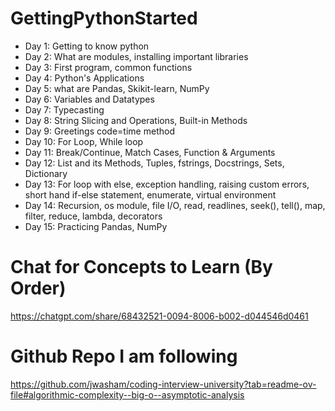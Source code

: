 # GettingPythonStarted
- Day 1: Getting to know python
- Day 2: What are modules, installing important libraries
- Day 3: First program, common functions
- Day 4: Python's Applications
- Day 5: what are Pandas, Skikit-learn, NumPy
- Day 6: Variables and Datatypes
- Day 7: Typecasting
- Day 8: String Slicing and Operations, Built-in Methods
- Day 9: Greetings code=time method
- Day 10: For Loop, While loop
- Day 11: Break/Continue, Match Cases, Function & Arguments
- Day 12: List and its Methods, Tuples, fstrings, Docstrings, Sets, Dictionary
- Day 13: For loop with else, exception handling, raising custom errors, short hand if-else statement, enumerate, virtual environment
- Day 14: Recursion, os module, file I/O, read, readlines, seek(), tell(),  map, filter, reduce, lambda, decorators
- Day 15: Practicing Pandas, NumPy

# Chat for Concepts to Learn (By Order)
https://chatgpt.com/share/68432521-0094-8006-b002-d044546d0461

# Github Repo I am following
https://github.com/jwasham/coding-interview-university?tab=readme-ov-file#algorithmic-complexity--big-o--asymptotic-analysis
